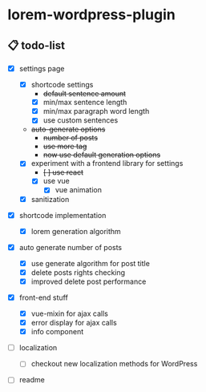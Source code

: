 # lorem-wordpress-plugin

## 📋 todo-list

- [x] settings page

  - [x] shortcode settings
    - ~~default sentence amount~~
    - [x] min/max sentence length
    - [x] min/max paragraph word length
    - [x] use custom sentences
  - ~~auto-generate options~~
    - ~~number of posts~~
    - ~~use more tag~~
    - ~~now use default generation options~~
  - [x] experiment with a frontend library for settings
    - ~~[ ] use react~~
    - [x] use vue
      - [x] vue animation
  - [x] sanitization

- [x] shortcode implementation
  - [x] lorem generation algorithm
- [x] auto generate number of posts
  - [x] use generate algorithm for post title
  - [x] delete posts rights checking
  - [x] improved delete post performance
- [x] front-end stuff
  - [x] vue-mixin for ajax calls
  - [x] error display for ajax calls
  - [x] info component
- [ ] localization
  - [ ] checkout new localization methods for WordPress
- [ ] readme
